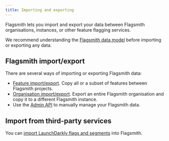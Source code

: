 ```yaml
---
title: Importing and exporting
---
```


Flagsmith lets you import and export your data between Flagsmith organisations, instances, or other feature flagging 
services.

We recommend understanding the [Flagsmith data model](/basic-features/#flagsmith-model) before importing or 
exporting any data.

## Flagsmith import/export

There are several ways of importing or exporting Flagsmith data:

* [Feature import/export](/system-administration/importing-and-exporting/features). Copy all or a subset of features 
  between Flagsmith projects.
* [Organisation import/export](/system-administration/importing-and-exporting/organisations). Export an entire 
  Flagsmith organisation and copy it to a different Flagsmith instance.
* Use the [Admin API](/clients/rest#private-admin-api-endpoints) to manually manage your Flagsmith data.

## Import from third-party services

You can [import LaunchDarkly flags and segments](launchdarkly) into Flagsmith.
